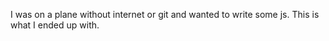 I was on a plane without internet or git and wanted to write some js. This is what I ended up with.
